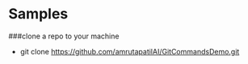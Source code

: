 # Samples

###clone a repo to your machine 
- git clone https://github.com/amrutapatilAI/GitCommandsDemo.git
